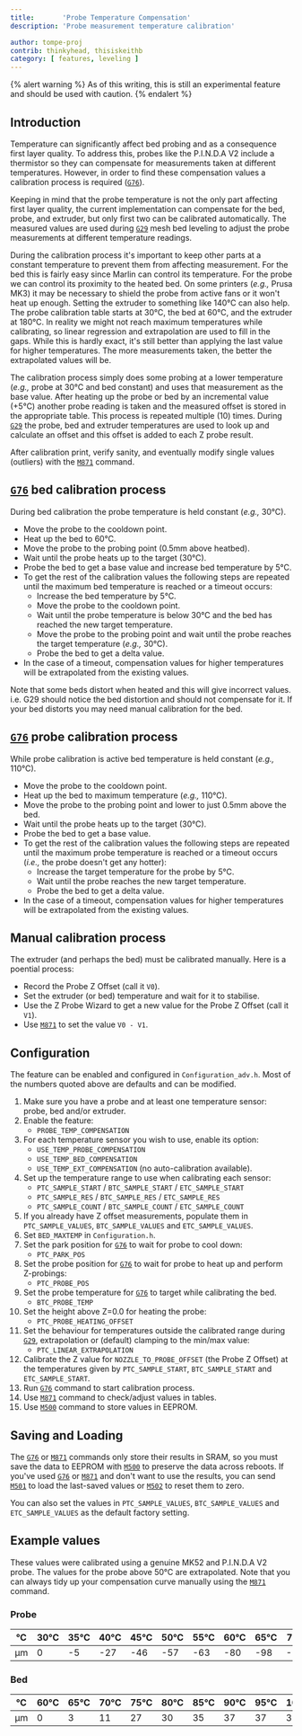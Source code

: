 ```yaml
---
title:       'Probe Temperature Compensation'
description: 'Probe measurement temperature calibration'

author: tompe-proj
contrib: thinkyhead, thisiskeithb
category: [ features, leveling ]
---
```


{% alert warning %}
As of this writing, this is still an experimental feature and should be used with caution.
{% endalert %}

## Introduction

Temperature can significantly affect bed probing and as a consequence first layer quality. To address this, probes like the P.I.N.D.A V2 include a thermistor so they can compensate for measurements taken at different temperatures. However, in order to find these compensation values a calibration process is required ([`G76`](/docs/gcode/G076.html)).

Keeping in mind that the probe temperature is not the only part affecting first layer quality, the current implementation can compensate for the bed, probe, and extruder, but only first two can be calibrated automatically. The measured values are used during [`G29`](/docs/gcode/G029.html) mesh bed leveling to adjust the probe measurements at different temperature readings.

During the calibration process it's important to keep other parts at a constant temperature to prevent them from affecting measurement. For the bed this is fairly easy since Marlin can control its temperature. For the probe we can control its proximity to the heated bed. On some printers (_e.g.,_ Prusa MK3) it may be necessary to shield the probe from active fans or it won't heat up enough. Setting the extruder to something like 140°C can also help. The probe calibration table starts at 30°C, the bed at 60°C, and the extruder at 180°C. In reality we might not reach maximum temperatures while calibrating, so linear regression and extrapolation are used to fill in the gaps. While this is hardly exact, it's still better than applying the last value for higher temperatures. The more measurements taken, the better the extrapolated values will be.

The calibration process simply does some probing at a lower temperature (_e.g.,_ probe at 30°C and bed constant) and uses that measurement as the base value. After heating up the probe or bed by an incremental value (+5°C) another probe reading is taken and the measured offset is stored in the appropriate table. This process is repeated multiple (10) times. During [`G29`](/docs/gcode/G029.html) the probe, bed and extruder temperatures are used to look up and calculate an offset and this offset is added to each Z probe result.

After calibration print, verify sanity, and eventually modify single values (outliers) with the [`M871`](/docs/gcode/M871.html) command.

## [`G76`](/docs/gcode/G076.html) bed calibration process
During bed calibration the probe temperature is held constant (_e.g.,_ 30°C).
 - Move the probe to the cooldown point.
 - Heat up the bed to 60°C.
 - Move the probe to the probing point (0.5mm above heatbed).
 - Wait until the probe heats up to the target (30°C).
 - Probe the bed to get a base value and increase bed temperature by 5°C.
 - To get the rest of the calibration values the following steps are repeated until the maximum bed temperature is reached or a timeout occurs:
   - Increase the bed temperature by 5°C.
   - Move the probe to the cooldown point.
   - Wait until the probe temperature is below 30°C and the bed has reached the new target temperature.
   - Move the probe to the probing point and wait until the probe reaches the target temperature (_e.g.,_ 30°C).
   - Probe the bed to get a delta value.
- In the case of a timeout, compensation values for higher temperatures will be extrapolated from the existing values.

Note that some beds distort when heated and this will give incorrect values. i.e. G29 should notice the bed distortion and should not compensate for it. If your bed distorts you may need manual calibration for the bed.

## [`G76`](/docs/gcode/G076.html) probe calibration process
While probe calibration is active bed temperature is held constant (_e.g.,_ 110°C).
 - Move the probe to the cooldown point.
 - Heat up the bed to maximum temperature (_e.g.,_ 110°C).
 - Move the probe to the probing point and lower to just 0.5mm above the bed.
 - Wait until the probe heats up to the target (30°C).
 - Probe the bed to get a base value.
 - To get the rest of the calibration values the following steps are repeated until the maximum probe temperature is reached or a timeout occurs (_i.e.,_ the probe doesn't get any hotter):
   - Increase the target temperature for the probe by 5°C.
   - Wait until the probe reaches the new target temperature.
   - Probe the bed to get a delta value.
 - In the case of a timeout, compensation values for higher temperatures will be extrapolated from the existing values.

## Manual calibration process
The extruder (and perhaps the bed) must be calibrated manually. Here is a poential process:
 - Record the Probe Z Offset (call it `V0`).
 - Set the extruder (or bed) temperature and wait for it to stabilise.
 - Use the Z Probe Wizard to get a new value for the Probe Z Offset (call it `V1`).
 - Use [`M871`](/docs/gcode/M871.html) to set the value `V0 - V1`.

## Configuration
The feature can be enabled and configured in `Configuration_adv.h`. Most of the numbers quoted above are defaults and can be modified.
1. Make sure you have a probe and at least one temperature sensor: probe, bed and/or extruder.
2. Enable the feature:
    - `PROBE_TEMP_COMPENSATION`
3. For each temperature sensor you wish to use, enable its option:
    - `USE_TEMP_PROBE_COMPENSATION`
    - `USE_TEMP_BED_COMPENSATION`
    - `USE_TEMP_EXT_COMPENSATION` (no auto-calibration available).
4. Set up the temperature range to use when calibrating each sensor:
    - `PTC_SAMPLE_START` / `BTC_SAMPLE_START` / `ETC_SAMPLE_START`
    - `PTC_SAMPLE_RES` / `BTC_SAMPLE_RES` / `ETC_SAMPLE_RES`
    - `PTC_SAMPLE_COUNT` / `BTC_SAMPLE_COUNT` / `ETC_SAMPLE_COUNT`
5. If you already have Z offset measurements, populate them in `PTC_SAMPLE_VALUES`, `BTC_SAMPLE_VALUES` and `ETC_SAMPLE_VALUES`.
6. Set `BED_MAXTEMP` in `Configuration.h`.
7. Set the park position for [`G76`](/docs/gcode/G076.html) to wait for probe to cool down:
    - `PTC_PARK_POS`
8. Set the probe position for [`G76`](/docs/gcode/G076.html) to wait for probe to heat up and perform Z-probings:
    - `PTC_PROBE_POS`
9. Set the probe temperature for [`G76`](/docs/gcode/G076.html) to target while calibrating the bed.
    - `BTC_PROBE_TEMP`
10. Set the height above Z=0.0 for heating the probe:
    - `PTC_PROBE_HEATING_OFFSET`
11. Set the behaviour for temperatures outside the calibrated range during [`G29`](/docs/gcode/G029.html), extrapolation or (default) clamping to the min/max value:
    - `PTC_LINEAR_EXTRAPOLATION`
12. Calibrate the Z value for `NOZZLE_TO_PROBE_OFFSET` (the Probe Z Offset) at the temperatures given by `PTC_SAMPLE_START`, `BTC_SAMPLE_START` and `ETC_SAMPLE_START`.
13. Run [`G76`](/docs/gcode/G076.html) command to start calibration process.
14. Use [`M871`](/docs/gcode/M871.html) command to check/adjust values in tables.
15. Use [`M500`](/docs/gcode/M500.html) command to store values in EEPROM.

## Saving and Loading
The [`G76`](/docs/gcode/G076.html) or [`M871`](/docs/gcode/M871.html) commands only store their results in SRAM, so you must save the data to EEPROM with [`M500`](/docs/gcode/M500.html) to preserve the data across reboots. If you've used [`G76`](/docs/gcode/G076.html) or [`M871`](/docs/gcode/M871.html) and don't want to use the results, you can send [`M501`](/docs/gcode/M501.html) to load the last-saved values or [`M502`](/docs/gcode/M502.html) to reset them to zero.

You can also set the values in `PTC_SAMPLE_VALUES`, `BTC_SAMPLE_VALUES` and `ETC_SAMPLE_VALUES` as the default factory setting.

## Example values
These values were calibrated using a genuine MK52 and P.I.N.D.A V2 probe. The values for the probe above 50°C are extrapolated. Note that you can always tidy up your compensation curve manually using the [`M871`](/docs/gcode/M871.html) command.

### Probe

|°C|30°C|35°C|40°C|45°C|50°C|55°C|60°C|65°C|70°C|75°C|80°C|
|-|-|-|-|-|-|-|-|-|-|-|-|
|µm|0|-5|-27|-46|-57|-63|-80|-98|-115|-133|-150|

### Bed

|°C|60°C|65°C|70°C|75°C|80°C|85°C|90°C|95°C|100°C|105°C|110°C|
|-|-|-|-|-|-|-|-|-|-|-|-|
|µm|0|3|11|27|30|35|37|37|39|50|55|
